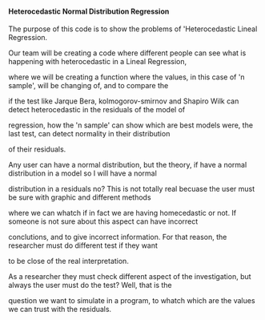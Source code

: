 #### Heterocedastic Normal Distribution Regression
<p>The purpose of this code is to show the problems of 'Heterocedastic Lineal Regression.</p>

<p>Our team will be creating a code where different people can see what is happening with heterocedastic in a Lineal Regression, </p>
<p>where we will be creating a function where the values, in this case of 'n sample', will be changing of, and to compare the</p>
<p>if the test like Jarque Bera, kolmogorov-smirnov and Shapiro Wilk can detect heterocedastic in the residuals of the model of</p>
<p>regression, how the 'n sample' can show which are best models were, the last test, can detect normality in their distribution</p>
<p>of their residuals.</p>
 <p> Any user can have a normal distribution, but the theory, if have a normal distribution in a model so I will have a normal </p>
<p>distribution in a residuals no? This is not totally real becuase the user must be sure with graphic and different methods</p>
<p>where we can whatch if in fact we are having homecedastic or not. If someone is not sure about this aspect can have incorrect 
<p>conclutions, and to give incorrect information. For that reason, the researcher must do different test if they want</p>
<p>to be close of the real interpretation.</p>
 <p> As a researcher they must check different aspect of the investigation, but always the user must do the test? Well, that is the</p>
<p>question we want to simulate in a program, to whatch which are the values we can trust with the residuals.</p>
